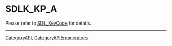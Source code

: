 # SDLK_KP_A

Please refer to [SDL_KeyCode](SDL_KeyCode) for details.

----
[CategoryAPI](CategoryAPI), [CategoryAPIEnumerators](CategoryAPIEnumerators)

